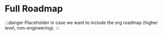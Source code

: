 # Full Roadmap

:::danger
Placeholder in case we want to include the org roadmap (higher level, non-engineering).
:::